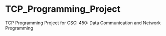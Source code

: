 # TCP_Programming_Project
TCP Programming Project for CSCI 450: Data Communication and Network Programming
